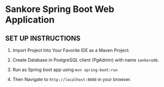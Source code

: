 # Sankore Spring Boot Web Application

## SET UP INSTRUCTIONS

1. Import Project Into Your Favorite IDE as a Maven Project.

2. Create Database in PostgreSQL client (PgAdmin) with name `sankoredb`.

3. Run as Spring boot app using `mvn spring-boot:run` 

4. Then Navigate to `http://localhost:8080` in your browser.